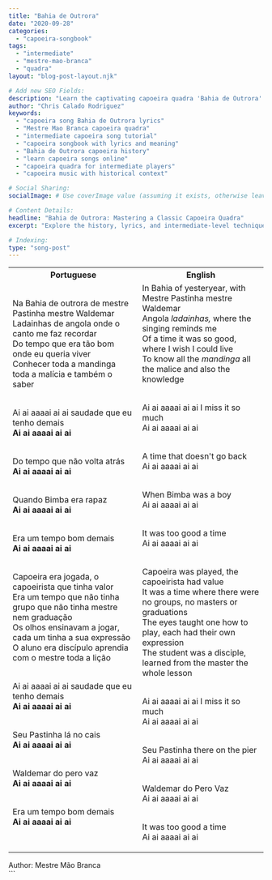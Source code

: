```yaml
---
title: "Bahia de Outrora"
date: "2020-09-28"
categories:
  - "capoeira-songbook"
tags:
  - "intermediate"
  - "mestre-mao-branca"
  - "quadra"
layout: "blog-post-layout.njk"

# Add new SEO Fields:
description: "Learn the captivating capoeira quadra 'Bahia de Outrora' by Mestre Mao Branca. Explore its history, lyrics, and intermediate-level techniques."
author: "Chris Calado Rodriguez"
keywords:
  - "capoeira song Bahia de Outrora lyrics"
  - "Mestre Mao Branca capoeira quadra"
  - "intermediate capoeira song tutorial"
  - "capoeira songbook with lyrics and meaning"
  - "Bahia de Outrora capoeira history"
  - "learn capoeira songs online"
  - "capoeira quadra for intermediate players"
  - "capoeira music with historical context"

# Social Sharing:
socialImage: # Use coverImage value (assuming it exists, otherwise leave blank)

# Content Details:
headline: "Bahia de Outrora: Mastering a Classic Capoeira Quadra"
excerpt: "Explore the history, lyrics, and intermediate-level techniques of the captivating capoeira quadra 'Bahia de Outrora' by Mestre Mao Branca."

# Indexing:
type: "song-post"
---
```



<table class="capoeira-table">
    <tr class="header-row">
        <th>Portuguese</th>
        <th>English</th>
    </tr>
    <tr>
        <td>Na Bahia de outrora de mestre Pastinha mestre Waldemar<br>
Ladainhas de angola onde o canto me faz recordar<br>
Do tempo que era tão bom onde eu queria viver<br>
Conhecer toda a mandinga toda a malícia e também o saber<br><br>

Ai ai aaaai ai ai saudade que eu tenho demais<br>
<b>Ai ai aaaai ai ai</b><br><br>

Do tempo que não volta atrás<br>
<b>Ai ai aaaai ai ai</b><br><br>

Quando Bimba era rapaz<br>
<b>Ai ai aaaai ai ai</b><br><br>

Era um tempo bom demais<br>
<b>Ai ai aaaai ai ai</b><br><br>

Capoeira era jogada, o capoeirista que tinha valor<br>
Era um tempo que não tinha grupo que não tinha mestre nem graduação<br>
Os olhos ensinavam a jogar, cada um tinha a sua expressão<br>
O aluno era discípulo aprendia com o mestre toda a lição<br><br>

Ai ai aaaai ai ai saudade que eu tenho demais<br>
<b>Ai ai aaaai ai ai</b><br><br>

Seu Pastinha lá no cais<br>
<b>Ai ai aaaai ai ai</b><br><br>

Waldemar do pero vaz<br>
<b>Ai ai aaaai ai ai</b><br><br>

Era um tempo bom demais<br>
<b>Ai ai aaaai ai ai</b></td>
        <td>In Bahia of yesteryear, with Mestre Pastinha mestre Waldemar<br>
Angola <i>ladainhas,</i> where the singing reminds me<br>
Of a time it was so good, where I wish I could live<br>
To know all the <i>mandinga</i> all the malice and also the knowledge<br><br>

Ai ai aaaai ai ai I miss it so much<br>
Ai ai aaaai ai ai<br><br>

A time that doesn't go back<br>
Ai ai aaaai ai ai<br><br>

When Bimba was a boy<br>
Ai ai aaaai ai ai<br><br>

It was too good a time<br>
Ai ai aaaai ai ai<br><br>

Capoeira was played, the capoeirista had value<br>
It was a time where there were no groups, no masters or graduations<br>
The eyes taught one how to play, each had their own expression<br>
The student was a disciple, learned from the master the whole lesson<br><br>

Ai ai aaaai ai ai I miss it so much<br>
Ai ai aaaai ai ai<br><br>

Seu Pastinha there on the pier<br>
Ai ai aaaai ai ai<br><br>

Waldemar do Pero Vaz<br>
Ai ai aaaai ai ai<br><br>

It was too good a time<br>
Ai ai aaaai ai ai</td>
    </tr>
</table>
<figcaption>
Author: Mestre Mão Branca
</figcaption>
```